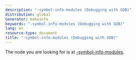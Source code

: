 ```yaml
---
description: "-symbol-info-modules (Debugging with GDB)"
distribution: global
Generator: makeinfo
keywords: "-symbol-info-modules (Debugging with GDB)"
lang: en
resource-type: document
title: "-symbol-info-modules (Debugging with GDB)"
---
```

The node you are looking for is at [-symbol-info-modules](GDB_002fMI-Symbol-Query.html#g_t_002dsymbol_002dinfo_002dmodules).
